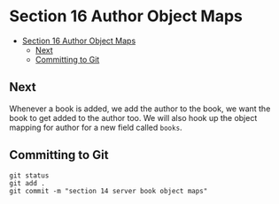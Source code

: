 # Section 16 Author Object Maps

<!-- TOC -->

- [Section 16 Author Object Maps](#section-16-author-object-maps)
  - [Next](#next)
  - [Committing to Git](#committing-to-git)

<!-- /TOC -->

## Next

Whenever a book is added, we add the author to the book, we want the book to get added to the author too. We will also hook up the object mapping for author for a new field called `books`.

## Committing to Git

```
git status
git add .
git commit -m "section 14 server book object maps"
```